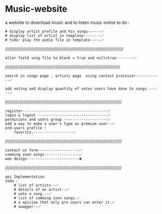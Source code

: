 # Music-website
a website to download music and to listen music online
to do :

    # display artist profile and his songs------✅
    # display list of artist in template--------✅
    # todo: play the audio file in template-----✅

/////////////////////////////////////////////////////////////////////////////

    alter field song file to blank = true and null=true--------✅



///////////////////////////////////////////////////////////////////////////

    search in songs page , artists page  using context processor------------✅
    
    add voting and display quantity of votes users have done to songs.------✅

////////////////////////////////////////////////////////////////////////////

    register---------------------------------------✅
    login & logout --------------------------------✅
    permisions and users group --------------------✅
    add a way to make a user's type as premium user--✅
    end-users profile :
        favorits,------------------✅
////////////////////////////////////////////////////////////////////////////

    contact us form-------------------✅
    comming soon songs----------------✅
    web design------------------------❌


////////////////////////////////////////////////////////////////////////////

    api Implementation
    todo :
        # list of artists--✅
        # details of an artist--✅
        # vote a song.--✅
        # list of comming soon songs.✅
        # a apiview that only pro users can enter it.✅
        # swagger--✅
